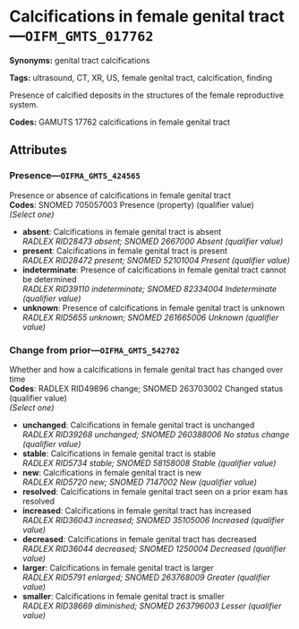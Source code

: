 # Calcifications in female genital tract—`OIFM_GMTS_017762`

**Synonyms:** genital tract calcifications

**Tags:** ultrasound, CT, XR, US, female genital tract, calcification, finding

Presence of calcified deposits in the structures of the female reproductive system.

**Codes:** GAMUTS 17762 calcifications in female genital tract

## Attributes

### Presence—`OIFMA_GMTS_424565`

Presence or absence of calcifications in female genital tract  
**Codes**: SNOMED 705057003 Presence (property) (qualifier value)  
*(Select one)*

- **absent**: Calcifications in female genital tract is absent  
_RADLEX RID28473 absent; SNOMED 2667000 Absent (qualifier value)_
- **present**: Calcifications in female genital tract is present  
_RADLEX RID28472 present; SNOMED 52101004 Present (qualifier value)_
- **indeterminate**: Presence of calcifications in female genital tract cannot be determined  
_RADLEX RID39110 indeterminate; SNOMED 82334004 Indeterminate (qualifier value)_
- **unknown**: Presence of calcifications in female genital tract is unknown  
_RADLEX RID5655 unknown; SNOMED 261665006 Unknown (qualifier value)_

### Change from prior—`OIFMA_GMTS_542702`

Whether and how a calcifications in female genital tract has changed over time  
**Codes**: RADLEX RID49896 change; SNOMED 263703002 Changed status (qualifier value)  
*(Select one)*

- **unchanged**: Calcifications in female genital tract is unchanged  
_RADLEX RID39268 unchanged; SNOMED 260388006 No status change (qualifier value)_
- **stable**: Calcifications in female genital tract is stable  
_RADLEX RID5734 stable; SNOMED 58158008 Stable (qualifier value)_
- **new**: Calcifications in female genital tract is new  
_RADLEX RID5720 new; SNOMED 7147002 New (qualifier value)_
- **resolved**: Calcifications in female genital tract seen on a prior exam has resolved  
- **increased**: Calcifications in female genital tract has increased  
_RADLEX RID36043 increased; SNOMED 35105006 Increased (qualifier value)_
- **decreased**: Calcifications in female genital tract has decreased  
_RADLEX RID36044 decreased; SNOMED 1250004 Decreased (qualifier value)_
- **larger**: Calcifications in female genital tract is larger  
_RADLEX RID5791 enlarged; SNOMED 263768009 Greater (qualifier value)_
- **smaller**: Calcifications in female genital tract is smaller  
_RADLEX RID38669 diminished; SNOMED 263796003 Lesser (qualifier value)_
